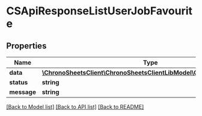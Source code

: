 # CSApiResponseListUserJobFavourite

## Properties
Name | Type | Description | Notes
------------ | ------------- | ------------- | -------------
**data** | [**\ChronoSheetsClient\ChronoSheetsClientLibModel\CSUserJobFavourite[]**](CSUserJobFavourite.md) |  | [optional] 
**status** | **string** |  | [optional] 
**message** | **string** |  | [optional] 

[[Back to Model list]](../README.md#documentation-for-models) [[Back to API list]](../README.md#documentation-for-api-endpoints) [[Back to README]](../README.md)



